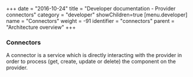 +++
date = "2016-10-24"
title = "Developer documentation - Provider connectors"
category = "developer"
showChildren=true
[menu.developer]
  name = "Connectors"
  weight = -91
  identifier = "connectors"
  parent = "Architecture overview"
+++

### Connectors

A connector is a service which is directly interacting with the provider in order to process (get, create, update or delete) the component on the provider.


